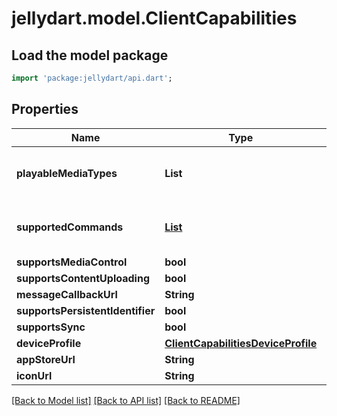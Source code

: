 # jellydart.model.ClientCapabilities

## Load the model package
```dart
import 'package:jellydart/api.dart';
```

## Properties
Name | Type | Description | Notes
------------ | ------------- | ------------- | -------------
**playableMediaTypes** | **List<String>** |  | [optional] [default to const []]
**supportedCommands** | [**List<GeneralCommandType>**](GeneralCommandType.md) |  | [optional] [default to const []]
**supportsMediaControl** | **bool** |  | [optional] 
**supportsContentUploading** | **bool** |  | [optional] 
**messageCallbackUrl** | **String** |  | [optional] 
**supportsPersistentIdentifier** | **bool** |  | [optional] 
**supportsSync** | **bool** |  | [optional] 
**deviceProfile** | [**ClientCapabilitiesDeviceProfile**](ClientCapabilitiesDeviceProfile.md) |  | [optional] 
**appStoreUrl** | **String** |  | [optional] 
**iconUrl** | **String** |  | [optional] 

[[Back to Model list]](../README.md#documentation-for-models) [[Back to API list]](../README.md#documentation-for-api-endpoints) [[Back to README]](../README.md)


